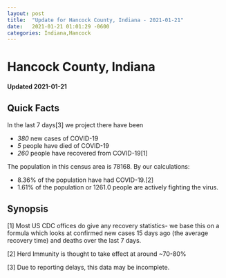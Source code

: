 ```yaml
---
layout: post
title:  "Update for Hancock County, Indiana - 2021-01-21"
date:   2021-01-21 01:01:29 -0600
categories: Indiana,Hancock
---
```


# Hancock County, Indiana
#### Updated 2021-01-21

## Quick Facts

In the last 7 days[3] we project there have been
- *380* new cases of COVID-19
- *5* people have died of COVID-19
- *260* people have recovered from COVID-19[1]

The population in this census area is 78168. By our calculations:
- 8.36% of the population have had COVID-19.[2]
- 1.61% of the population or 1261.0 people are actively fighting the virus.

## Synopsis




[1] Most US CDC offices do give any recovery statistics- we base this on a formula which looks at confirmed new cases
15 days ago (the average recovery time) and deaths over the last 7 days.

[2] Herd Immunity is thought to take effect at around ~70-80%

[3] Due to reporting delays, this data may be incomplete.
 
    